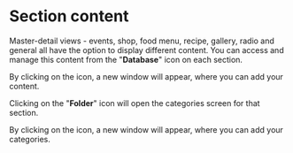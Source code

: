 # Section content

Master-detail views - events, shop, food menu, recipe, gallery, radio and general all have the option to display different content. You can access and manage this content from the "**Database**" icon on each section.

By clicking on the icon, a new window will appear, where you can add your content.

Clicking on the "**Folder**" icon will open the categories screen for that section.

By clicking on the icon, a new window will appear, where you can add your categories.

